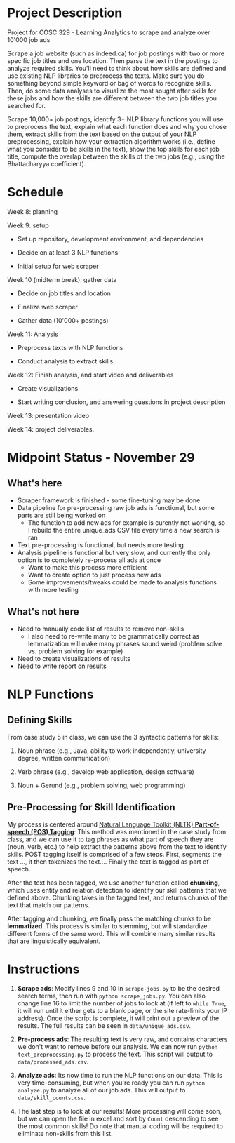 # Project Description

Project for COSC 329 - Learning Analytics to scrape and analyze over 10'000 job ads

Scrape a job website (such as indeed.ca) for job postings with two or more specific job titles and one location. Then parse the text in the postings to analyze required skills. You'll need to think about how skills are defined and use existing NLP libraries to preprocess the texts. Make sure you do something beyond simple keyword or bag of words to recognize skills. Then, do some data analyses to visualize the most sought after skills for these jobs and how the skills are different between the two job titles you searched for.

Scrape 10,000+ job postings, identify 3+ NLP library functions you will use to preprocess the text, explain what each function does and why you chose them, extract skills from the text based on the output of your NLP preprocessing, explain how your extraction algorithm works (i.e., define what you consider to be skills in the text), show the top skills for each job title, compute the overlap between the skills of the two jobs (e.g., using the Bhattacharyya coefficient).

# Schedule

Week 8: planning

Week 9: setup

- Set up repository, development environment, and dependencies

- Decide on at least 3 NLP functions

- Initial setup for web scraper

Week 10 (midterm break): gather data

- Decide on job titles and location

- Finalize web scraper

- Gather data (10'000+ postings)

Week 11: Analysis

- Preprocess texts with NLP functions

- Conduct analysis to extract skills

Week 12: Finish analysis, and start video and deliverables

- Create visualizations

- Start writing conclusion, and answering questions in project description

Week 13: presentation video

Week 14: project deliverables.

# Midpoint Status - November 29

## What's here

 - Scraper framework is finished - some fine-tuning may be done
 - Data pipeline for pre-processing raw job ads is functional, but some parts are still being worked on
    - The function to add new ads for example is curently not working, so I rebuild the entire unique_ads CSV file every time a new search is ran
 - Text pre-processing is functional, but needs more testing
 - Analysis pipeline is functional but very slow, and currently the only option is to completely re-process all ads at once
    - Want to make this process more efficient
    - Want to create option to just process new ads
    - Some improvements/tweaks could be made to analysis functions with more testing

## What's not here

 - Need to manually code list of results to remove non-skills
    - I also need to re-write many to be grammatically correct as lemmatization will make many phrases sound weird (problem solve vs. problem solving for example)
 - Need to create visualizations of results
 - Need to write report on results

# NLP Functions

## Defining Skills

From case study 5 in class, we can use the 3 syntactic patterns for skills:

 1. Noun phrase (e.g., Java, ability to work independently, university degree, written communication)

 2. Verb phrase (e.g., develop web application, design software)

 3. Noun + Gerund (e.g., problem solving, web programming)

## Pre-Processing for Skill Identification

 My process is centered around [Natural Language Toolkit (NLTK) **Part-of-speech (POS) Tagging**](https://www.nltk.org/api/nltk.tag.html): This method was mentioned in the case study from class, and we can use it to tag phrases as what part of speech they are (noun, verb, etc.) to help extract the patterns above from the text to identify skills. POST tagging itself is comprised of a few steps. First, segments the text ..., it then tokenizes the text.... Finally the text is tagged as part of speech.

 After the text has been tagged, we use another function called **chunking**, which uses entity and relation detection to identify our skill patterns that we defined above. Chunking takes in the tagged text, and returns chunks of the text that match our patterns.

 After tagging and chunking, we finally pass the matching chunks to be **lemmatized**. This process is similar to stemming, but will standardize different forms of the same word. This will combine many similar results that are linguistically equivalent.

# Instructions

 1. **Scrape ads**: Modify lines 9 and 10 in `scrape-jobs.py` to be the desired search terms, then run with `python scrape_jobs.py`. You can also change line 16 to limit the number of jobs to look at (if left to `while True`, it will run until it either gets to a blank page, or the site rate-limits your IP address). Once the script is complete, it will print out a preview of the results. The full results can be seen in `data/unique_ads.csv`.
 
 2. **Pre-process ads**: The resulting text is very raw, and contains characters we don't want to remove before our analysis. We can now run `python text_preprocessing.py` to process the text. This script will output to `data/processed_ads.csv`.

 3. **Analyze ads**: Its now time to run the NLP functions on our data. This is very time-consuming, but when you're ready you can run `python analyze.py` to analyze all of our job ads. This will output to `data/skill_counts.csv`.

 4. The last step is to look at our results! More processing will come soon, but we can open the file in excel and sort by `Count` descending to see the most common skills! Do note that manual coding will be required to eliminate non-skills from this list.